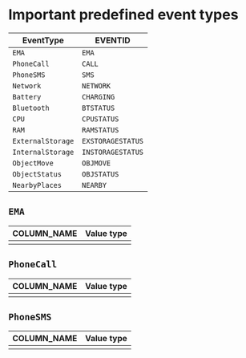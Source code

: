 # Important predefined event types

| EventType | EVENTID |
| --- | --- |
| `EMA` | `EMA` |
| `PhoneCall` | `CALL` |
| `PhoneSMS` | `SMS` |
| `Network` | `NETWORK` |
| `Battery` | `CHARGING` |
| `Bluetooth` | `BTSTATUS` |
| `CPU` | `CPUSTATUS` |
| `RAM` | `RAMSTATUS` |
| `ExternalStorage` | `EXSTORAGESTATUS` |
| `InternalStorage` | `INSTORAGESTATUS` |
| `ObjectMove` | `OBJMOVE` |
| `ObjectStatus` | `OBJSTATUS` |
| `NearbyPlaces` | `NEARBY` |


## `EMA`

| COLUMN_NAME | Value type |
| --- | --- |
| | |

## `PhoneCall`

| COLUMN_NAME | Value type |
| --- | --- |
| | |

## `PhoneSMS`

| COLUMN_NAME | Value type |
| --- | --- |
| | |


